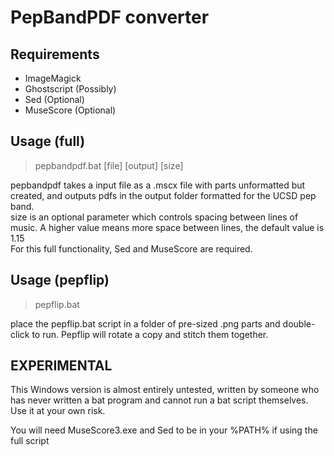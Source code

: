 # PepBandPDF converter

## Requirements

- ImageMagick
- Ghostscript (Possibly)
- Sed (Optional)
- MuseScore (Optional)

## Usage (full)
> pepbandpdf.bat [file] [output] [size]

pepbandpdf takes a input file as a .mscx file with parts unformatted but created, and outputs pdfs in the output folder formatted for the UCSD pep band.  
size is an optional parameter which controls spacing between lines of music. A higher value means more space between lines, the default value is 1.15  
For this full functionality, Sed and MuseScore are required.

## Usage (pepflip)
> pepflip.bat

place the pepflip.bat script in a folder of pre-sized .png parts and double-click to run. Pepflip will rotate a copy and stitch them together.

## EXPERIMENTAL
This Windows version is almost entirely untested, written by someone who has never written a bat program and cannot run a bat script themselves.
Use it at your own risk.  

You will need MuseScore3.exe and Sed to be in your %PATH% if using the full script

